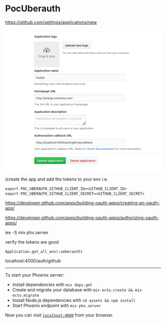 # PocUberauth


https://github.com/settings/applications/new

![Image of github oauth setup](docs/github-setup-for-ueberauth.png)

(create the app and add the tokens to your env i.e.

```
export POC_UBERAUTH_GITHUB_CLIENT_ID=<GITHUB_CLIENT_ID>
export POC_UBERAUTH_GITHUB_CLIENT_SECRET=<GITHUB_CLIENT_SECRET>
```

https://developer.github.com/apps/building-oauth-apps/creating-an-oauth-app/

https://developer.github.com/apps/building-oauth-apps/authorizing-oauth-apps/

iex -S mix phx.server

verify the tokens are good 

```
Application.get_all_env(:ueberauth)
```

localhost:4000/auth/github


----

To start your Phoenix server:

  * Install dependencies with `mix deps.get`
  * Create and migrate your database with `mix ecto.create && mix ecto.migrate`
  * Install Node.js dependencies with `cd assets && npm install`
  * Start Phoenix endpoint with `mix phx.server`

Now you can visit [`localhost:4000`](http://localhost:4000) from your browser.

